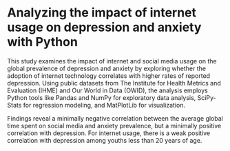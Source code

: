 # Analyzing the impact of internet usage on depression and anxiety with Python

This study examines the impact of internet and social media usage on the global prevalence of depression and anxiety by exploring whether the adoption of internet technology correlates with higher rates of reported depression. Using public datasets from The Institute for Health Metrics and Evaluation (IHME) and Our World in Data (OWID), the analysis employs Python tools like Pandas and NumPy for exploratory data analysis, SciPy-Stats for regression modeling, and MatPlotLib for visualization. 

Findings reveal a minimally negative correlation between the average global time spent on social media and anxiety prevalence, but a minimally positive correlation with depression. For internet usage, there is a weak positive correlation with depression among youths less than 20 years of age. 

